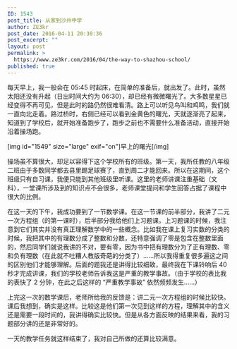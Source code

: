 ```yaml
---
ID: 1543
post_title: 从家到沙州中学
author: ZE3kr
post_date: 2016-04-11 20:30:36
post_excerpt: ""
layout: post
permalink: >
  https://www.ze3kr.com/2016/04/the-way-to-shazhou-school/
published: true
---
```

每天早上，我一般会在 05:45 时起床，在简单的准备后，就出发了。此时，虽然太阳还没有升起（日出时间大约为 06:30），却已经有微微曙光了。大多数星星已经变得不再可见，但是此时的路仍然很难看清。路上可以听见鸟叫和鸡鸣，我们就一直向北走着。路过桥时，右侧已经可以看到金黄色的曙光，天就逐渐亮了起来，知道到了学校后，就开始准备跑步了，跑步之前也不需要什么准备活动，直接开始沿着操场跑。

[img id="1549" size="large" exif="on"]早上的曙光[/img]

操场虽不算很大，却足以<!--more-->容得下这个学校所有的班级。第一天，我所任教的八年级二班由于多数同学都去县里踢足球赛了，直到周二才能回来。所以在这期间，这个班级只有自习课，我便只能到其他班级里听课。这里的老师讲课注重基础（文科），一堂课所涉及到的知识点不会很多，老师课堂提问和学生回答占据了课程中很大的比例。

在这一天的下午，我成功要到了一节数学课。在这一节课的前半部分，我讲了二元一次方程组（的第一课时），后半部分我给他们上习题课。上习题课的时候，我注意到它们其实并没有真正理解数学中的一些概念。比如我在课上复习实数的分类的时候，我把其中的有理数分成了整数和分数，还特意强调了零是包含在整数里面的，然后同学们就说我讲的不对，要有零，因为书中把有理数分为了正有理数、零和负有理数（在此就不吐糟人教版奇葩的分类了）……所以我得重复很多遍这之间的区别他们才能够理解。后面的题我还是讲得比较细致，最终我在下课铃响后 40 秒才完成讲课，我们的学校老师告诉我这是严重的教学事故。（由于学校的表比我的表快了 2 分钟，在此之后这样的 “严重教学事故” 依然频频发生……）

上完这一次的数学课后，老师所给我的反馈是：讲二元一次方程组的时候比较快。课后我想到，确实是这样。比较这是他们第一次见到这样的方程，理解其中的含义还是需要一段时间的，我讲得确实比较快。但是从各方面反映的结果来看，我的习题部分讲的还是非常好的。

一天的教学任务就这样结束了，我对自己所做的还算比较满意。